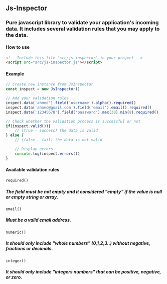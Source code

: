 ## Js-Inspector
### Pure javascript library to validate your application's incoming data. It includes several validation rules that you may apply to the data.

#### How to use
``` html
<!-- Include this file 'src/js-inspector' in your project -->
<script src="src/js-inspector.js"></script>
```
#### Example
``` javascript
// Create new instance from JsInspector
const inspect = new JsInspector()

// Add your validation rules
inspect.data('ahmed').field('username').alpha().required()
inspect.data('ahmed@gmail.com').field('email').email().required()
inspect.data('12345678').field('password').max(30).min(8).required()

// Check whether the validation process is successful or not
if(inspect.valid()){
	// (true - success) the data is valid
} else {
	// (false - fail) the data is not valid

	// Display errors
	console.log(inspect.errors())
}
```
#### Available validation rules
``` required() ```
##### The field must be not empty and it considered "empty" if the value is null or empty string or array.

``` email() ```
##### Must be a valid email address.

``` numeric() ```
##### It should only include "whole numbers" (0,1,2,3..) without negative, fractions or decimals.

``` integer() ```
##### It should only include "integers numbers" that can be positive, negative, or zero.